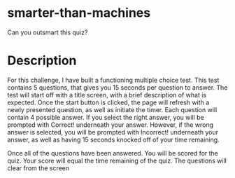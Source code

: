 # smarter-than-machines

Can you outsmart this quiz?

# Description 

For this challenge, I have built a functioning multiple choice test. This test contains 5 questions, that gives you 15 seconds per question to answer. The test will start off with a title screen, with a brief description of what is expected. Once the start button is clicked, the page will refresh with a newly presented question, as well as initiate the timer. Each question will contain 4 possible answer. If you select the right answer, you will be prompted with Correct! underneath your answer. However, if the wrong answer is selected, you will be prompted with Incorrect! underneath your answer, as well as having 15 seconds knocked off of your time remaining. 

Once all of the questions have been answered. You will be scored for the quiz. Your score will equal the time remaining of the quiz. The questions will clear from the screen